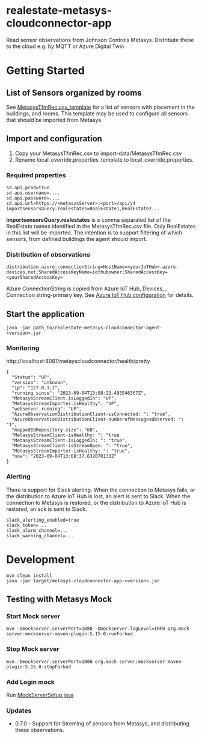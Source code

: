 # realestate-metasys-cloudconnector-app
Read sensor observations from Johnson Controls Metasys. Distribute these to the cloud e.g. by MQTT or Azure Digital Twin

# Getting Started

## List of Sensors organized by rooms
See [MetasysTfmRec.csv_template](./MetasysTfmRec.csv_template) for a list of sensors with placement in the buildings, and rooms.
This template may be used to configure all sensors that should be imported from Metasys. 

## Import and configuration
1. Copy your MetasysTfmRec.csv to import-data/MetasysTfmRec.csv
2. Rename local_override.properties_template to local_override.properties.
### Required properties
```
sd.api.prod=true
sd.api.username=....
sd.api.password=....
sd.api.url=https://<metasysServer>:<port>/api/v4
importsensorsQuery.realestates=RealEstate1,RealEstate2...
```
**importsensorsQuery.realestates** is a comma separated list of the RealEstate names identified in the MetasysTfmRec.csv file. Only RealEstates in this list will be imported.
The intention is to support filtering of which sensors, from defined buildings the agent should import.


### Distribution of observations
```
distribution.azure.connectionString=HostName=<yourIoTHub>.azure-devices.net;SharedAccessKeyName=iothubowner;SharedAccessKey=<yourSharedAccessKey>
```
Azure ConnectionString is copied from Azure IoT Hub, Devices, <yourDevice>, Connection string-primary key. 
See [Azure IoT Hub configuration](https://github.com/Cantara/realestate-azure-client-lib) for details.

## Start the application
```
java -jar path_to/realestate-metasys-cloudconnector-agent-<version>.jar
```

### Monitoring
http://localhost:8081/metayscloudconnector/health/pretty
```:json
{
  "Status": "UP",
  "version": "unknown",
  "ip": "127.0.1.1",
  "running since": "2023-09-04T13:08:23.493546367Z",
  "MetasysStreamClient.isLoggedIn": "UP",
  "MetasysStreamImporter.isHealthy": "UP",
  "webserver.running": "UP",
  "AzureObservationDistributionClient-isConnected: ": "true",
  "AzureObservationDistributionClient-numberofMessagesObserved: ": "1",
  "mappedIdRepository.size": "68",
  "MetasysStreamClient-isHealthy: ": "true
  "MetasysStreamClient-isLoggedIn: ": "true",
  "MetasysStreamClient-isStreamOpen: ": "true",
  "MetasysStreamImporter-isHealthy: ": "true",
  "now": "2023-09-04T13:08:37.632070133Z"
}
```

### Alerting
There is support for Slack alerting.
When the connection to Metasys fails, or the distribution to Azure IoT Hub is lost, an alert is sent to Slack.
When the connection to Metasys is restored, or the distribution to Azure IoT Hub is restored, an ack is sent to Slack.
```
slack_alerting_enabled=true
slack_token=...
slack_alarm_channel=...
slack_warning_channel=...
```

# Development

```
mvn clean install
java -jar target/metasys-cloudconnector-app-<version>.jar
```

## Testing with Metasys Mock
### Start Mock server
````
mvn -Dmockserver.serverPort=1080 -Dmockserver.logLevel=INFO org.mock-server:mockserver-maven-plugin:5.15.0:runForked
`````
### Stop Mock server
````
mvn -Dmockserver.serverPort=1080 org.mock-server:mockserver-maven-plugin:5.15.0:stopForked
````

### Add Login mock

Run  [MockServerSetup.java](src/test/java/no/cantara/realestate/metasys/cloudconnector/MockServerSetup.java)


### Updates
* 0.7.0 - Support for Streming of sensors from Metasys, and distributing these observations.


